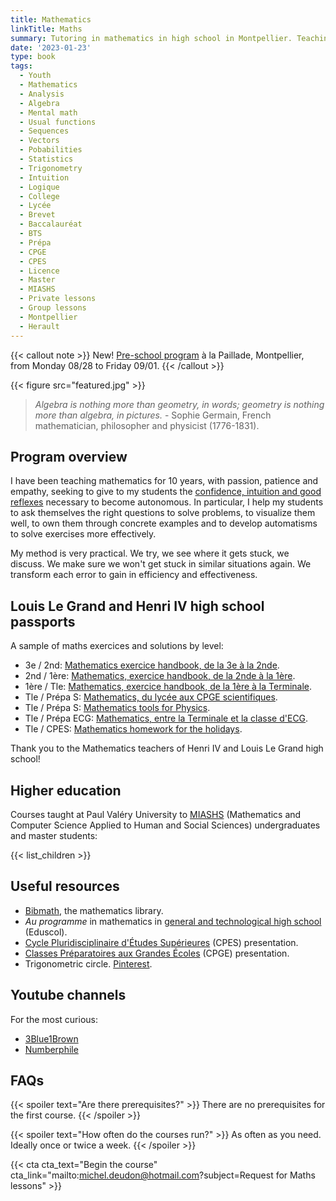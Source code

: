 ```yaml
---
title: Mathematics
linkTitle: Maths
summary: Tutoring in mathematics in high school in Montpellier. Teaching analysis, algebra, statistics and programming for bachelors/masters.
date: '2023-01-23'
type: book
tags:
  - Youth
  - Mathematics
  - Analysis
  - Algebra
  - Mental math
  - Usual functions
  - Sequences
  - Vectors
  - Pobabilities
  - Statistics
  - Trigonometry
  - Intuition
  - Logique
  - College
  - Lycée
  - Brevet
  - Baccalauréat
  - BTS
  - Prépa
  - CPGE
  - CPES
  - Licence
  - Master
  - MIASHS
  - Private lessons
  - Group lessons
  - Montpellier
  - Herault
---
```


{{< callout note >}}
New! <a href="https://www.mtpcours.fr/en/p/stage-maths-montpellier/">Pre-school program</a> à la Paillade, Montpellier, from Monday 08/28 to Friday 09/01.
{{< /callout >}}

{{< figure src="featured.jpg" >}}

> <i> Algebra is nothing more than geometry, in words; geometry is nothing more than algebra, in pictures. </i> - Sophie Germain, French mathematician, philosopher and physicist (1776-1831).

## Program overview

I have been teaching mathematics for 10 years, with passion, patience and empathy, seeking to give to my students the [confidence, intuition and good reflexes](https://www.mtpcours.fr/en/p/mathematics/) necessary to become autonomous. In particular, I help my students to ask themselves the right questions to solve problems, to visualize them well, to own them through concrete examples and to develop automatisms to solve exercises more effectively.

My method is very practical. We try, we see where it gets stuck, we discuss. We make sure we won't get stuck in similar situations again. We transform each error to gain in efficiency and effectiveness.

## Louis Le Grand and Henri IV high school passports

A sample of maths exercices and solutions by level:
- 3e / 2nd: [Mathematics exercice handbook, de la 3e à la 2nde](https://www.louislegrand.fr/wp-content/uploads/2021/07/Livret-3eme-2nde.pdf).
- 2nd / 1ère: [Mathematics, exercice handbook, de la 2nde à la 1ère](https://lycee-henri4.com/wp-content/uploads/2023/06/Livret-2nde-1ere.pdf).
- 1ère / Tle: [Mathematics, exercice handbook, de la 1ère à la Terminale](https://lycee-henri4.com/wp-content/uploads/2023/06/Livret-1ere-Term.pdf).
- Tle / Prépa S: [Mathematics, du lycée aux CPGE scientifiques](https://www.louislegrand.fr/wp-content/uploads/2022/02/EXOS-TERMINALE3-3-AVECDESSIN-2.pdf).
- Tle / Prépa S: [Mathematics tools for Physics](https://lycee-henri4.com/wp-content/uploads/2023/06/poly-MPSI2023.pdf).
- Tle / Prépa ECG: [Mathematics, entre la Terminale et la classe d'ECG](https://lycee-henri4.com/wp-content/uploads/2022/07/ECG1-MATHS.pdf).
- Tle / CPES: [Mathematics homework for the holidays](https://lycee-henri4.com/wp-content/uploads/2022/07/CPES-MATHS.pdf).

Thank you to the Mathematics teachers of Henri IV and Louis Le Grand high school!

## Higher education

Courses taught at Paul Valéry University to [MIASHS](https://ufr6.www.univ-montp3.fr/fr/licence_miashs) (Mathematics and Computer Science Applied to Human and Social Sciences) undergraduates and master students:

{{< list_children >}}

## Useful resources

- [Bibmath](https://www.bibmath.net/), the mathematics library.
- <i>Au programme</i> in mathematics in [general and technological high school](https://eduscol.education.fr/1723/programmes-et-ressources-en-mathematiques-voie-gt) (Eduscol).
- [Cycle Pluridisciplinaire d'Études Supérieures](https://www.enseignementsup-recherche.gouv.fr/fr/le-cycle-pluridisciplinaire-d-etudes-superieures-84197) (CPES) presentation.
- [Classes Préparatoires aux Grandes Écoles](https://www.enseignementsup-recherche.gouv.fr/fr/classes-preparatoires-aux-grandes-ecoles-cpge-46496) (CPGE) presentation.
- Trigonometric circle. [Pinterest](https://i.pinimg.com/736x/19/f5/b3/19f5b354491a16b870ef4108e909a258--animation.jpg).

## Youtube channels

For the most curious:
- [3Blue1Brown](https://www.youtube.com/c/3blue1brown)
- [Numberphile](https://www.youtube.com/user/Numberphile)

## FAQs

{{< spoiler text="Are there prerequisites?" >}}
There are no prerequisites for the first course.
{{< /spoiler >}}

{{< spoiler text="How often do the courses run?" >}}
As often as you need. Ideally once or twice a week.
{{< /spoiler >}}

{{< cta cta_text="Begin the course" cta_link="mailto:michel.deudon@hotmail.com?subject=Request for Maths lessons" >}}